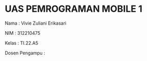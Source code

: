 # UAS PEMROGRAMAN MOBILE 1
Nama : Vivie Zuliani Erikasari

NIM : 312210475

Kelas : TI.22.A5

Dosen Pengampu : 
